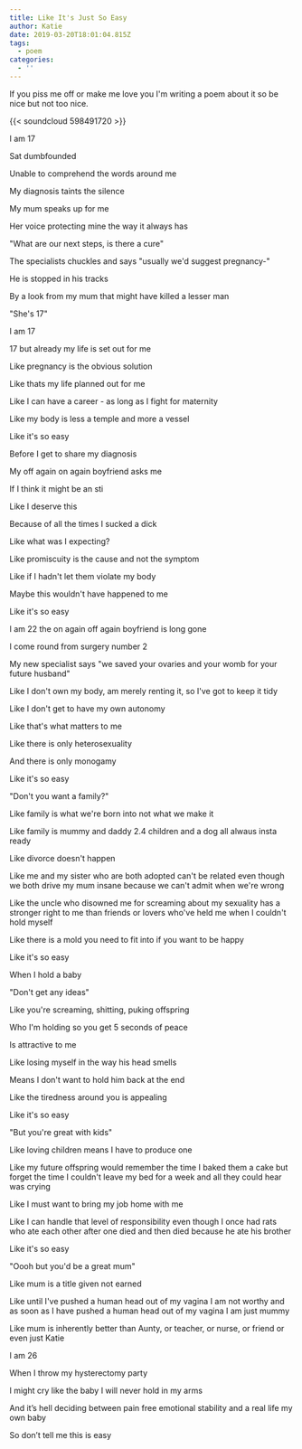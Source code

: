 ```yaml
---
title: Like It's Just So Easy
author: Katie
date: 2019-03-20T18:01:04.815Z
tags:
  - poem
categories:
  - ''
---
```

If you piss me off or make me love you I'm writing a poem about it so be nice but not too nice.

<!--more-->

{{< soundcloud 598491720 >}}

I am 17

Sat dumbfounded

Unable to comprehend the words around me

My diagnosis taints the silence

My mum speaks up for me

Her voice protecting mine the way it always has

"What are our next steps, is there a cure"

The specialists chuckles and says "usually we'd suggest pregnancy-" 

He is stopped in his tracks

By a look from my mum that might have killed a lesser man

"She's 17"

I am 17

17 but already my life is set out for me

Like pregnancy is the obvious solution

Like thats my life planned out for me

Like I can have a career - as long as I fight for maternity 

Like my body is less a temple and more a vessel

Like it's so easy

Before I get to share my diagnosis

My off again on again boyfriend asks me 

If I think it might be an sti

Like I deserve this

Because of all the times I sucked a dick

Like what was I expecting?

Like promiscuity is the cause and not the symptom

Like if I hadn't let them violate my body

Maybe this wouldn't have happened to me

Like it's so easy

I am 22 the on again off again boyfriend is long gone

I come round from surgery number 2

My new specialist says "we saved your ovaries and your womb for your future husband"

Like I don't own my body, am merely renting it, so I've got to keep it tidy

Like I don't get to have my own autonomy

Like that's what matters to me

Like there is only heterosexuality 

And there is only monogamy 

Like it's so easy

"Don't you want a family?"

Like family is what we're born into not what we make it

Like family is mummy and daddy 2.4 children and a dog all alwaus insta ready

Like divorce doesn't happen 

Like me and my sister who are both adopted can't be related even though we both drive my mum insane because we can't admit when we're wrong

Like the uncle who disowned me for screaming about my sexuality has a stronger right to me than friends or lovers who've held me when I couldn't hold myself

Like there is a mold you need to fit into if you want to be happy 

Like it's so easy

When I hold a baby

"Don't get any ideas"

Like you're screaming, shitting, puking offspring 

Who I'm holding so you get 5 seconds of peace

Is attractive to me

Like losing myself in the way his head smells 

Means I don't want to hold him back at the end

Like the tiredness around you is appealing

Like it's so easy

"But you're great with kids"

Like loving children means I have to produce one

Like my future offspring would remember the time I baked them a cake but forget the time I couldn't leave my bed for a week and all they could hear was crying 

Like I must want to bring my job home with me

Like I can handle that level of responsibility even though I once had rats who ate each other after one died and then died because he ate his brother

Like it's so easy

"Oooh but you'd be a great mum"

Like mum is a title given not earned

Like until I've pushed a human head out of my vagina I am not worthy and as soon as I have pushed a human head out of my vagina I am just mummy

Like mum is inherently better than Aunty, or teacher, or nurse, or friend or even just Katie

I am 26

When I throw my hysterectomy party

I might cry like the baby I will never hold in my arms

And it’s hell deciding between pain free emotional stability and a real life my own baby

So don’t tell me this is easy
